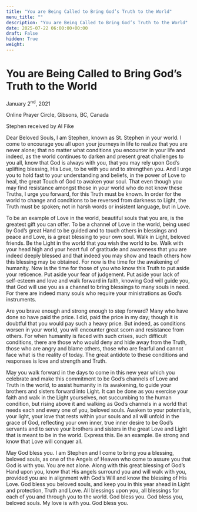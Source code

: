 ```yaml
---
title: "You are Being Called to Bring God’s Truth to the World"
menu_title: ""
description: "You are Being Called to Bring God’s Truth to the World"
date: 2025-07-22 06:00:00+00:00
draft: False
hidden: True
weight:
---
```

# You are Being Called to Bring God’s Truth to the World

January 2<sup>nd</sup>, 2021

Online Prayer Circle, Gibsons, BC, Canada

Stephen received by Al Fike

Dear Beloved Souls, I am Stephen, known as St. Stephen in your world. I come to encourage you all upon your journeys in life to realize that you are never alone; that no matter what conditions you encounter in your life and indeed, as the world continues to darken and present great challenges to you all, know that God is always with you, that you may rely upon God’s uplifting blessing, His Love, to be with you and to strengthen you. And I urge you to hold fast to your understanding and beliefs, in the power of Love to heal, the great Touch of God to awaken your soul. That even though you may find resistance amongst those in your world who do not know these Truths, I urge you forward, for this Truth must be known. In order for the world to change and conditions to be reversed from darkness to Light, the Truth must be spoken; not in harsh words or insistent language, but in Love.

To be an example of Love in the world, beautiful souls that you are, is the greatest gift you can offer. To be a channel of Love in the world, being used by God’s great Hand to be guided and to touch others in blessings and peace and Love, is a great blessing to your own soul. Walk in Light, beloved friends. Be the Light in the world that you wish the world to be. Walk with your head high and your heart full of gratitude and awareness that you are indeed deeply blessed and that indeed you may show and teach others how this blessing may be obtained. For now is the time for the awakening of humanity. Now is the time for those of you who know this Truth to put aside your reticence. Put aside your fear of judgement. Put aside your lack of self-esteem and love and walk forward in faith, knowing God will guide you, that God will use you as a channel to bring blessings to many souls in need. For there are indeed many souls who require your ministrations as God’s instruments.

Are you brave enough and strong enough to step forward? Many who have done so have paid the price. I did, paid the price in my day; though it is doubtful that you would pay such a heavy price. But indeed, as conditions worsen in your world, you will encounter great scorn and resistance from others. For when humanity is faced with such crises, such difficult conditions, there are those who would deny and hide away from the Truth, those who are angry and blame others, those who are fearful and cannot face what is the reality of today. The great antidote to these conditions and responses is love and strength and Truth.

May you walk forward in the days to come in this new year which you celebrate and make this commitment to be God’s channels of Love and Truth in the world, to assist humanity in its awakening, to guide your brothers and sisters forward into Light. It can be done as you exercise your faith and walk in the Light yourselves, not succumbing to the human condition, but rising above it and walking as God’s channels in a world that needs each and every one of you, beloved souls.  Awaken to your potentials, your light, your love that rests within your souls and all will unfold in the grace of God, reflecting your own inner, true inner desire to be God’s servants and to serve your brothers and sisters in the great Love and Light that is meant to be in the world. Express this. Be an example. Be strong and know that Love will conquer all.

May God bless you. I am Stephen and I come to bring you a blessing, beloved souls, as one of the Angels of Heaven who come to assure you that God is with you. You are not alone. Along with this great blessing of God’s Hand upon you, know that His angels surround you and will walk with you, provided you are in alignment with God’s Will and know the blessing of His Love. God bless you beloved souls, and keep you in this year ahead in Light and protection, Truth and Love. All blessings upon you, all blessings for each of you and through you to the world. God bless you. God bless you, beloved souls. My love is with you. God bless you.
